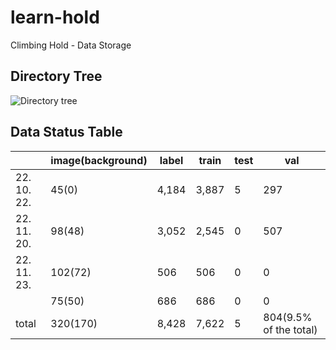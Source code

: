 # learn-hold
Climbing Hold - Data Storage 

## Directory Tree
![Directory tree](https://user-images.githubusercontent.com/53112143/202960215-71812287-b415-4cee-adcb-2d2c7488d799.png)

## Data Status Table
|  | image(background) | label | train | test | val |
| --- | --- | --- | --- | --- | --- |
| 22. 10. 22. | 45(0) | 4,184 | 3,887 | 5 | 297 |
| 22. 11. 20. | 98(48) | 3,052 | 2,545 | 0 | 507 |
| 22. 11. 23. | 102(72) | 506 | 506 | 0 | 0 |
|             | 75(50) | 686 | 686 | 0 | 0 |
| total | 320(170) | 8,428 | 7,622 | 5 | 804(9.5% of the total) |
